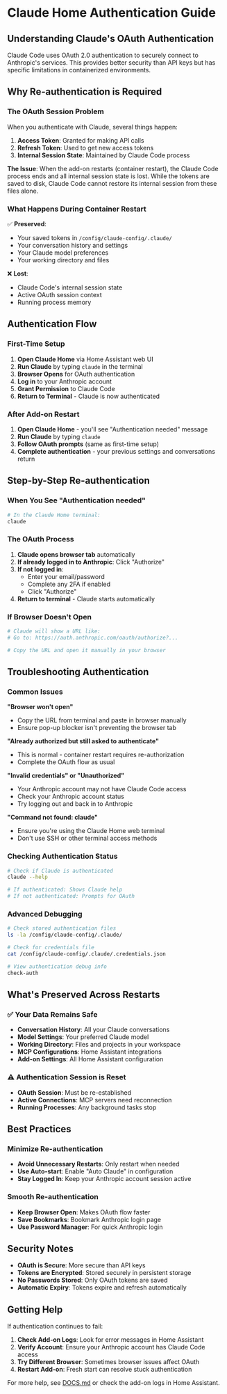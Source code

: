 # Claude Home Authentication Guide

## Understanding Claude's OAuth Authentication

Claude Code uses OAuth 2.0 authentication to securely connect to Anthropic's services. This provides better security than API keys but has specific limitations in containerized environments.

## Why Re-authentication is Required

### The OAuth Session Problem

When you authenticate with Claude, several things happen:
1. **Access Token**: Granted for making API calls
2. **Refresh Token**: Used to get new access tokens
3. **Internal Session State**: Maintained by Claude Code process

**The Issue**: When the add-on restarts (container restart), the Claude Code process ends and all internal session state is lost. While the tokens are saved to disk, Claude Code cannot restore its internal session from these files alone.

### What Happens During Container Restart

✅ **Preserved**:
- Your saved tokens in `/config/claude-config/.claude/`
- Your conversation history and settings
- Your Claude model preferences
- Your working directory and files

❌ **Lost**:
- Claude Code's internal session state
- Active OAuth session context
- Running process memory

## Authentication Flow

### First-Time Setup

1. **Open Claude Home** via Home Assistant web UI
2. **Run Claude** by typing `claude` in the terminal
3. **Browser Opens** for OAuth authentication
4. **Log in** to your Anthropic account
5. **Grant Permission** to Claude Code
6. **Return to Terminal** - Claude is now authenticated

### After Add-on Restart

1. **Open Claude Home** - you'll see "Authentication needed" message
2. **Run Claude** by typing `claude` 
3. **Follow OAuth prompts** (same as first-time setup)
4. **Complete authentication** - your previous settings and conversations return

## Step-by-Step Re-authentication

### When You See "Authentication needed"

```bash
# In the Claude Home terminal:
claude
```

### The OAuth Process

1. **Claude opens browser tab** automatically
2. **If already logged in to Anthropic**: Click "Authorize"
3. **If not logged in**: 
   - Enter your email/password
   - Complete any 2FA if enabled
   - Click "Authorize"
4. **Return to terminal** - Claude starts automatically

### If Browser Doesn't Open

```bash
# Claude will show a URL like:
# Go to: https://auth.anthropic.com/oauth/authorize?...

# Copy the URL and open it manually in your browser
```

## Troubleshooting Authentication

### Common Issues

**"Browser won't open"**
- Copy the URL from terminal and paste in browser manually
- Ensure pop-up blocker isn't preventing the browser tab

**"Already authorized but still asked to authenticate"**
- This is normal - container restart requires re-authorization
- Complete the OAuth flow as usual

**"Invalid credentials" or "Unauthorized"**
- Your Anthropic account may not have Claude Code access
- Check your Anthropic account status
- Try logging out and back in to Anthropic

**"Command not found: claude"**
- Ensure you're using the Claude Home web terminal
- Don't use SSH or other terminal access methods

### Checking Authentication Status

```bash
# Check if Claude is authenticated
claude --help

# If authenticated: Shows Claude help
# If not authenticated: Prompts for OAuth
```

### Advanced Debugging

```bash
# Check stored authentication files
ls -la /config/claude-config/.claude/

# Check for credentials file
cat /config/claude-config/.claude/.credentials.json

# View authentication debug info
check-auth
```

## What's Preserved Across Restarts

### ✅ Your Data Remains Safe

- **Conversation History**: All your Claude conversations
- **Model Settings**: Your preferred Claude model
- **Working Directory**: Files and projects in your workspace
- **MCP Configurations**: Home Assistant integrations
- **Add-on Settings**: All Home Assistant configuration

### ⚠️ Authentication Session is Reset

- **OAuth Session**: Must be re-established
- **Active Connections**: MCP servers need reconnection
- **Running Processes**: Any background tasks stop

## Best Practices

### Minimize Re-authentication

- **Avoid Unnecessary Restarts**: Only restart when needed
- **Use Auto-start**: Enable "Auto Claude" in configuration
- **Stay Logged In**: Keep your Anthropic account session active

### Smooth Re-authentication

- **Keep Browser Open**: Makes OAuth flow faster
- **Save Bookmarks**: Bookmark Anthropic login page
- **Use Password Manager**: For quick Anthropic login

## Security Notes

- **OAuth is Secure**: More secure than API keys
- **Tokens are Encrypted**: Stored securely in persistent storage
- **No Passwords Stored**: Only OAuth tokens are saved
- **Automatic Expiry**: Tokens expire and refresh automatically

## Getting Help

If authentication continues to fail:

1. **Check Add-on Logs**: Look for error messages in Home Assistant
2. **Verify Account**: Ensure your Anthropic account has Claude Code access
3. **Try Different Browser**: Sometimes browser issues affect OAuth
4. **Restart Add-on**: Fresh start can resolve stuck authentication

For more help, see [DOCS.md](DOCS.md) or check the add-on logs in Home Assistant.